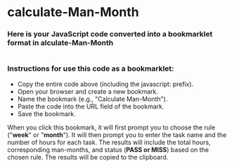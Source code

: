 # calculate-Man-Month
### Here is your JavaScript code converted into a bookmarklet format in alculate-Man-Month

```javascript

```

### Instructions for use this code as a bookmarklet:
- Copy the entire code above (including the javascript: prefix).
- Open your browser and create a new bookmark.
- Name the bookmark (e.g., "Calculate Man-Month").
- Paste the code into the URL field of the bookmark.
- Save the bookmark.

When you click this bookmark, it will first prompt you to choose the rule ("**week**" or "**month**"). It will then prompt you to enter the task name and the number of hours for each task. The results will include the total hours, corresponding man-months, and status (**PASS or MISS**) based on the chosen rule. The results will be copied to the clipboard.
